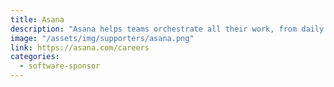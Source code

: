 ```yaml
---
title: Asana
description: "Asana helps teams orchestrate all their work, from daily tasks to strategic initiatives. Millions of teams rely on Asana to do more with less."
image: "/assets/img/supporters/asana.png"
link: https://asana.com/careers
categories:
  - software-sponsor
---
```

